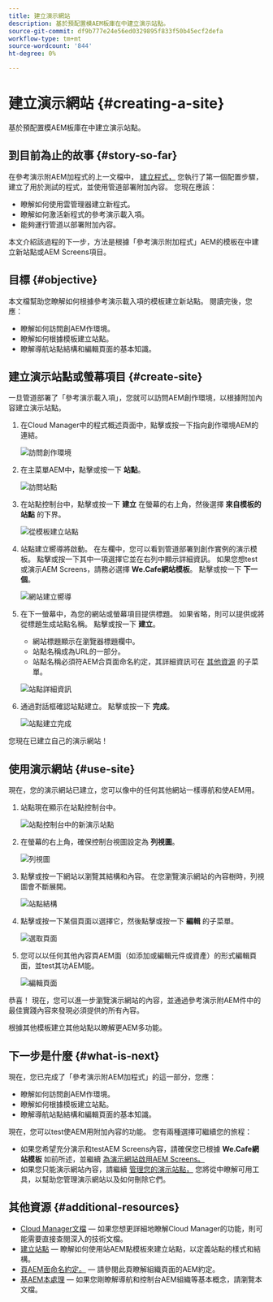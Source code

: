 ```yaml
---
title: 建立演示網站
description: 基於預配置模AEM板庫在中建立演示站點。
source-git-commit: df9b777e24e56ed0329895f833f50b45ecf2defa
workflow-type: tm+mt
source-wordcount: '844'
ht-degree: 0%

---
```



# 建立演示網站 {#creating-a-site}

基於預配置模AEM板庫在中建立演示站點。

## 到目前為止的故事 {#story-so-far}

在參考演示附AEM加程式的上一文檔中， [建立程式，](create-program.md) 您執行了第一個配置步驟，建立了用於測試的程式，並使用管道部署附加內容。 您現在應該：

* 瞭解如何使用雲管理器建立新程式。
* 瞭解如何激活新程式的參考演示載入項。
* 能夠運行管道以部署附加內容。

本文介紹該過程的下一步，方法是根據「參考演示附加程式」AEM的模板在中建立新站點或AEM Screens項目。

## 目標 {#objective}

本文檔幫助您瞭解如何根據參考演示載入項的模板建立新站點。 閱讀完後，您應：

* 瞭解如何訪問創AEM作環境。
* 瞭解如何根據模板建立站點。
* 瞭解導航站點結構和編輯頁面的基本知識。

## 建立演示站點或螢幕項目 {#create-site}

一旦管道部署了「參考演示載入項」，您就可以訪問AEM創作環境，以根據附加內容建立演示站點。

1. 在Cloud Manager中的程式概述頁面中，點擊或按一下指向創作環境AEM的連結。

   ![訪問創作環境](assets/access-author.png)

1. 在主菜單AEM中，點擊或按一下 **站點**。

   ![訪問站點](assets/access-sites.png)

1. 在站點控制台中，點擊或按一下 **建立** 在螢幕的右上角，然後選擇 **來自模板的站點** 的下界。

   ![從模板建立站點](assets/create-site-from-template.png)

1. 站點建立嚮導將啟動。 在左欄中，您可以看到管道部署到創作實例的演示模板。 點擊或按一下其中一項選擇它並在右列中顯示詳細資訊。 如果您想test或演示AEM Screens，請務必選擇 **We.Cafe網站模板**。 點擊或按一下 **下一個**。

   ![網站建立嚮導](assets/site-creation-wizard.png)

1. 在下一螢幕中，為您的網站或螢幕項目提供標題。 如果省略，則可以提供或將從標題生成站點名稱。 點擊或按一下 **建立**。

   * 網站標題顯示在瀏覽器標題欄中。
   * 站點名稱成為URL的一部分。
   * 站點名稱必須符AEM合頁面命名約定，其詳細資訊可在 [其他資源](#additional-resources) 的子菜單。

   ![站點詳細資訊](assets/site-details.png)

1. 通過對話框確認站點建立。 點擊或按一下 **完成**。

   ![站點建立完成](assets/site-creation-complete.png)

您現在已建立自己的演示網站！

## 使用演示網站 {#use-site}

現在，您的演示網站已建立，您可以像中的任何其他網站一樣導航和使AEM用。

1. 站點現在顯示在站點控制台中。

   ![站點控制台中的新演示站點](assets/new-demo-site.png)

1. 在螢幕的右上角，確保控制台視圖設定為 **列視圖**。

   ![列視圖](assets/column-view.png)

1. 點擊或按一下網站以瀏覽其結構和內容。 在您瀏覽演示網站的內容樹時，列視圖會不斷展開。

   ![站點結構](assets/site-structure.png)

1. 點擊或按一下某個頁面以選擇它，然後點擊或按一下 **編輯** 的子菜單。

   ![選取頁面](assets/select-page.png)

1. 您可以以任何其他內容頁AEM面（如添加或編輯元件或資產）的形式編輯頁面，並test其功AEM能。

   ![編輯頁面](assets/edit-page.png)

恭喜！ 現在，您可以進一步瀏覽演示網站的內容，並通過參考演示附AEM件中的最佳實踐內容來發現必須提供的所有內容。

根據其他模板建立其他站點以瞭解更AEM多功能。

## 下一步是什麼 {#what-is-next}

現在，您已完成了「參考演示附AEM加程式」的這一部分，您應：

* 瞭解如何訪問創AEM作環境。
* 瞭解如何根據模板建立站點。
* 瞭解導航站點結構和編輯頁面的基本知識。

現在，您可以test使AEM用附加內容的功能。 您有兩種選擇可繼續您的旅程：

* 如果您希望充分演示和testAEM Screens內容，請確保您已根據 **We.Cafe網站模板** 如前所述，並繼續 [為演示網站啟用AEM Screens。](screens.md)
* 如果您只能演示網站內容，請繼續 [管理您的演示站點，](manage.md) 您將從中瞭解可用工具，以幫助您管理演示網站以及如何刪除它們。

## 其他資源 {#additional-resources}

* [Cloud Manager文檔](https://experienceleague.adobe.com/docs/experience-manager-cloud-service/onboarding/onboarding-concepts/cloud-manager-introduction.html)  — 如果您想更詳細地瞭解Cloud Manager的功能，則可能需要直接查閱深入的技術文檔。
* [建立站點](/help/sites-cloud/administering/site-creation/create-site.md)  — 瞭解如何使用站AEM點模板來建立站點，以定義站點的樣式和結構。
* [頁AEM面命名約定。](/help/sites-cloud/authoring/fundamentals/organizing-pages.md#page-name-restrictions-and-best-practices)  — 請參閱此頁瞭解組織頁面的AEM約定。
* [基AEM本處理](/help/sites-cloud/authoring/getting-started/basic-handling.md)  — 如果您剛瞭解導航和控制台AEM組織等基本概念，請瀏覽本文檔。